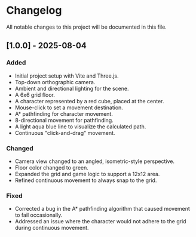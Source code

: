 # Changelog

All notable changes to this project will be documented in this file.

## [1.0.0] - 2025-08-04

### Added
- Initial project setup with Vite and Three.js.
- Top-down orthographic camera.
- Ambient and directional lighting for the scene.
- A 6x6 grid floor.
- A character represented by a red cube, placed at the center.
- Mouse-click to set a movement destination.
- A* pathfinding for character movement.
- 8-directional movement for pathfinding.
- A light aqua blue line to visualize the calculated path.
- Continuous "click-and-drag" movement.

### Changed
- Camera view changed to an angled, isometric-style perspective.
- Floor color changed to green.
- Expanded the grid and game logic to support a 12x12 area.
- Refined continuous movement to always snap to the grid.

### Fixed
- Corrected a bug in the A* pathfinding algorithm that caused movement to fail occasionally.
- Addressed an issue where the character would not adhere to the grid during continuous movement.